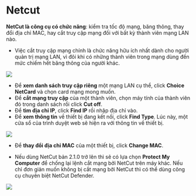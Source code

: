 # Netcut

**NetCut là công cụ có chức năng**: kiểm tra tốc độ mạng, băng thông, thay đổi địa chỉ MAC, hay cắt truy cập mạng đối với bất kỳ thành viên mạng LAN nào.

- Việc cắt truy cập mạng chính là chức năng hữu ích nhất dành cho người quản trị mạng LAN, vì đôi khi có những thành viên trong mạng dùng đến mức chiếm hết băng thông của người khác. 

![](https://i.imgur.com/JDW0z9c.png)

* Để **xem danh sách truy cập riêng** một mạng LAN cụ thể, click **Choice NetCard** và chọn card mạng mong muốn.
* Để **cắt mạng truy cập** của một thành viên, chọn máy tính của thành viên đó trong danh sách rồi click **Cut off**.
* Để **tìm địa chỉ IP**, click **Find IP** rồi nhập địa chỉ vào.
* Để **xem thông tin** về thiết bị đang kết nối, click **Find Type**. Lúc này, một cửa sổ của trình duyệt web sẽ hiện ra với thông tin về thiết bị.

![](https://i.imgur.com/nWDMg7g.png)

* Để **thay đổi địa chỉ MAC** của một thiết bị, click **Change MAC**.

* Nếu dùng NetCut bản 2.1.0 trở lên thì sẽ có lựa chọn **Protect My Computer** để chống lại lệnh cắt mạng bởi NetCut trên máy khác. Nếu chỉ đơn giản muốn không bị cắt mạng bởi NetCut thì có thể dùng công cụ chuyên biệt NetCut Defender.

![](https://i.imgur.com/T9vROsZ.png)



